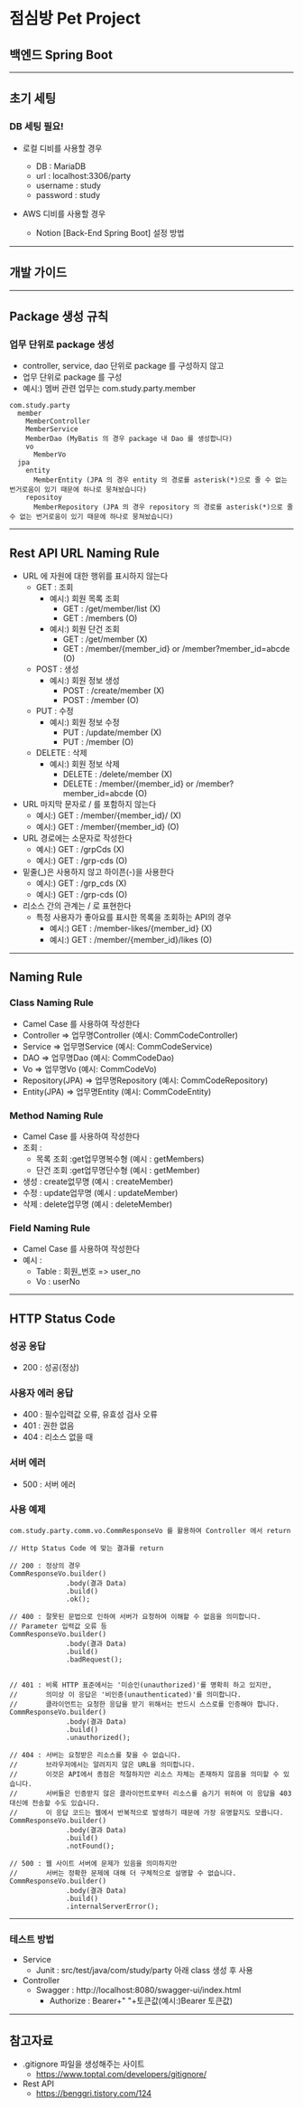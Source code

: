 # 점심방 Pet Project

## 백엔드 Spring Boot

---

## 초기 세팅

### DB 세팅 필요!

- 로컬 디비를 사용할 경우
  - DB : MariaDB 
  - url : localhost:3306/party
  - username : study
  - password : study

- AWS 디비를 사용할 경우
  - Notion [Back-End Spring Boot] 설정 방법

---

## 개발 가이드

---

## Package 생성 규칙

### 업무 단위로 package 생성

- controller, service, dao 단위로 package 를 구성하지 않고
- 업무 단위로 package 를 구성
- 예시:) 멤버 관련 업무는 com.study.party.member

```
com.study.party
  member
    MemberController
    MemberService
    MemberDao (MyBatis 의 경우 package 내 Dao 를 생성합니다)
    vo
      MemberVo
  jpa 
    entity
      MemberEntity (JPA 의 경우 entity 의 경로를 asterisk(*)으로 줄 수 없는 번거로움이 있기 때문에 하나로 뭉쳐놨습니다)
    repositoy
      MemberRepository (JPA 의 경우 repository 의 경로를 asterisk(*)으로 줄 수 없는 번거로움이 있기 때문에 하나로 뭉쳐놨습니다)
```

---

## Rest API URL Naming Rule

- URL 에 자원에 대한 행위를 표시하지 않는다
  - GET    : 조회
    - 예시:) 회원 목록 조회 
      - GET : /get/member/list (X)
      - GET : /members         (O)
    - 예시:) 회원 단건 조회
      - GET : /get/member (X)
      - GET : /member/{member_id} or /member?member_id=abcde (O)
  - POST   : 생성 
    - 예시:) 회원 정보 생성
      - POST : /create/member (X)
      - POST : /member        (O)
  - PUT    : 수정
    - 예시:) 회원 정보 수정
      - PUT : /update/member (X)
      - PUT : /member        (O)
  - DELETE : 삭제
    - 예시:) 회원 정보 삭제
      - DELETE : /delete/member (X)
      - DELETE : /member/{member_id} or /member?member_id=abcde (O)
- URL 마지막 문자로 / 를 포함하지 않는다
  - 예시:) GET : /member/{member_id}/ (X)
  - 예시:) GET : /member/{member_id}  (O)
- URL 경로에는 소문자로 작성한다
  - 예시:) GET : /grpCds  (X)
  - 예시:) GET : /grp-cds (O)
- 밑줄(_)은 사용하지 않고 하이픈(-)을 사용한다
  - 예시:) GET : /grp_cds (X)
  - 예시:) GET : /grp-cds (O)
- 리소스 간의 관계는 / 로 표현한다
  - 특정 사용자가 좋아요를 표시한 목록을 조회하는 API의 경우
    - 예시:) GET : /member-likes/{member_id} (X)
    - 예시:) GET : /member/{member_id}/likes (O)

---

## Naming Rule

### Class Naming Rule
- Camel Case 를 사용하여 작성한다
- Controller => 업무명Controller (예시: CommCodeController)
- Service => 업무명Service (예시: CommCodeService)
- DAO => 업무명Dao (예시: CommCodeDao)
- Vo => 업무명Vo (예시: CommCodeVo)
- Repository(JPA) => 업무명Repository (예시: CommCodeRepository)
- Entity(JPA) => 업무명Entity (예시: CommCodeEntity)

### Method Naming Rule
- Camel Case 를 사용하여 작성한다
- 조회 : 
  - 목록 조회 :get업무명복수형 (예시 : getMembers)
  - 단건 조회 :get업무명단수형 (예시 : getMember)
- 생성 : create없무명 (예시 : createMember)
- 수정 : update업무명 (예시 : updateMember)
- 삭제 : delete업무명 (예시 : deleteMember)

### Field Naming Rule
- Camel Case 를 사용하여 작성한다
- 예시 : 
  - Table : 회원_번호 => user_no
  - Vo    : userNo

---

## HTTP Status Code

### 성공 응답
- 200 : 성공(정상)

### 사용자 에러 응답
- 400 : 필수입력값 오류, 유효성 검사 오류 
- 401 : 권한 없음
- 404 : 리소스 없을 때

### 서버 에러
- 500 : 서버 에러

### 사용 예제

```
com.study.party.comm.vo.CommResponseVo 를 활용하여 Controller 에서 return

// Http Status Code 에 맞는 결과를 return

// 200 : 정상의 경우 
CommResponseVo.builder()
              .body(결과 Data)
              .build()
              .ok();

// 400 : 잘못된 문법으로 인하여 서버가 요청하여 이해할 수 없음을 의미합니다.
// Parameter 입력값 오류 등 
CommResponseVo.builder()
              .body(결과 Data)
              .build()
              .badRequest();


// 401 : 비록 HTTP 표준에서는 '미승인(unauthorized)'를 명확히 하고 있지만, 
//       의미상 이 응답은 '비인증(unauthenticated)'를 의미합니다. 
//       클라이언트는 요청한 응답을 받기 위해서는 반드시 스스로를 인증해야 합니다.
CommResponseVo.builder()
              .body(결과 Data)
              .build()
              .unauthorized();

// 404 : 서버는 요청받은 리소스를 찾을 수 없습니다. 
//       브라우저에서는 알려지지 않은 URL을 의미합니다. 
//       이것은 API에서 종점은 적절하지만 리소스 자체는 존재하지 않음을 의미할 수 있습니다. 
//       서버들은 인증받지 않은 클라이언트로부터 리소스를 숨기기 위하여 이 응답을 403 대신에 전송할 수도 있습니다. 
//       이 응답 코드는 웹에서 반복적으로 발생하기 때문에 가장 유명할지도 모릅니다.
CommResponseVo.builder()
              .body(결과 Data)
              .build()
              .notFound();

// 500 : 웹 사이트 서버에 문제가 있음을 의미하지만 
//       서버는 정확한 문제에 대해 더 구체적으로 설명할 수 없습니다.
CommResponseVo.builder()
              .body(결과 Data)
              .build()
              .internalServerError();
```


---

### 테스트 방법

- Service
  - Junit   : src/test/java/com/study/party 아래 class 생성 후 사용
- Controller
  - Swagger : http://localhost:8080/swagger-ui/index.html
    - Authorize : Bearer+" "+토큰값(예시:)Bearer 토큰값)

---

## 참고자료

- .gitignore 파일을 생성해주는 사이트
  - https://www.toptal.com/developers/gitignore/
- Rest API 
  - https://benggri.tistory.com/124

